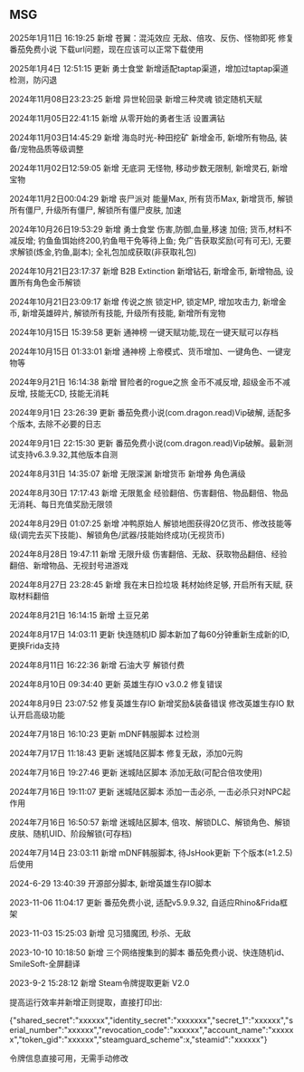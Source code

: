 ## MSG
2025年1月11日 16:19:25
新增 苍翼：混沌效应 无敌、倍攻、反伤、怪物即死
修复番茄免费小说 下载url问题，现在应该可以正常下载使用

2025年1月4日 12:51:15
更新 勇士食堂 新增适配taptap渠道，增加过taptap渠道检测，防闪退

2024年11月08日23:23:25
新增 异世轮回录 新增三种灵魂 锁定随机天赋

2024年11月05日22:41:15
新增 从零开始的勇者生活 设置满钻

2024年11月03日14:45:29
新增 海岛时光-种田挖矿 新增金币, 新增所有物品, 装备/宠物品质等级调整

2024年11月02日12:59:05
新增 无底洞 无怪物, 移动步数无限制, 新增灵石, 新增宝物

2024年11月2日00:04:29
新增 丧尸派对 能量Max, 所有货币Max, 新增货币, 解锁所有僵尸, 升级所有僵尸, 解锁所有僵尸皮肤, 加速

2024年10月26日19:53:29
新增 勇士食堂 伤害,防御,血量,移速 加倍; 货币,材料不减反增; 钓鱼鱼饵始终200,钓鱼甩干免等待上鱼; 免广告获取奖励(可有可无), 无要求解锁(炼金,钓鱼,副本); 全礼包加成获取(非获取礼包) 

2024年10月21日23:17:37
新增 B2B Extinction 新增钻石, 新增金币, 新增物品, 设置所有角色金币解锁

2024年10月21日23:09:17
新增 传说之旅 锁定HP, 锁定MP, 增加攻击力, 新增金币, 新增英雄碎片, 解锁所有技能, 升级所有技能, 新增所有宠物

2024年10月15日 15:39:58
更新 通神榜 一键天赋功能,现在一键天赋可以存档

2024年10月15日 01:33:01
新增 通神榜 上帝模式、货币增加、一键角色、一键宠物等

2024年9月21日 16:14:38
新增 冒险者的rogue之旅 金币不减反增, 超级金币不减反增, 技能无CD, 技能无消耗

2024年9月1日 23:26:39
更新 番茄免费小说(com.dragon.read)Vip破解, 适配多个版本, 去除不必要的日志

2024年9月1日 22:15:30
更新 番茄免费小说(com.dragon.read)Vip破解。最新测试支持v6.3.9.32,其他版本自测

2024年8月31日 14:35:07
新增 无限深渊 新增货币 新增券 角色满级

2024年8月30日 17:17:43
新增 无限氪金 经验翻倍、伤害翻倍、物品翻倍、物品无消耗、每日充值奖励无限领

2024年8月29日 01:07:25
新增 冲鸭原始人 解锁地图获得20亿货币、修改技能等级(调完去买下技能)、解锁角色/武器/技能始终成功(无视货币)

2024年8月28日 19:47:11
新增 无限升级 伤害翻倍、无敌、获取物品翻倍、经验翻倍、新增物品、无视封号进游戏

2024年8月27日 23:28:45
新增 我在末日捡垃圾 耗材始终足够, 开启所有天赋, 获取材料翻倍

2024年8月21日 16:14:15
新增 土豆兄弟

2024年8月17日 14:03:11
更新 快连随机ID 脚本新加了每60分钟重新生成新的ID, 更换Frida支持

2024年8月11日 16:22:36
新增 石油大亨 解锁付费

2024年8月10日 09:34:40
更新 英雄生存IO v3.0.2 修复错误

2024年8月9日 23:07:52
修复英雄生存IO 新增奖励&装备错误
修改英雄生存IO 默认开启高级功能

2024年7月18日 16:10:23
更新 mDNF韩服脚本 过检测

2024年7月17日 11:18:43
更新 迷城陆区脚本 修复无敌，添加0元购


2024年7月16日 19:27:46
更新 迷城陆区脚本 添加无敌(可配合倍攻使用)

2024年7月16日 19:11:07
更新 迷城陆区脚本 添加一击必杀, 一击必杀只对NPC起作用

2024年7月16日 16:50:57
新增 迷城陆区脚本, 倍攻、解锁DLC、解锁角色、解锁皮肤、随机UID、阶段解锁(可存档)

2024年7月14日 23:03:11
新增 mDNF韩服脚本, 待JsHook更新 下个版本(≥1.2.5)后使用


2024-6-29 13:40:39
开源部分脚本, 新增英雄生存IO脚本

2023-11-06 11:04:17
更新 番茄免费小说, 适配v5.9.9.32, 自适应Rhino&Frida框架

2023-11-03 15:25:03
新增 见习猎魔团, 秒杀、无敌

2023-10-10 10:18:50
新增 三个网络搜集到的脚本
番茄免费小说、快连随机id、SmileSoft-全屏翻译


2023-9-2 15:28:12
新增 Steam令牌提取更新 V2.0

提高运行效率并新增正则提取，直接打印出:

{"shared_secret":"xxxxxx","identity_secret":"xxxxxxx","secret_1":"xxxxxx","serial_number":"xxxxxx","revocation_code":"xxxxxx","account_name":"xxxxxx","token_gid":"xxxxxx","steamguard_scheme":x,"steamid":"xxxxxx"}

令牌信息直接可用，无需手动修改